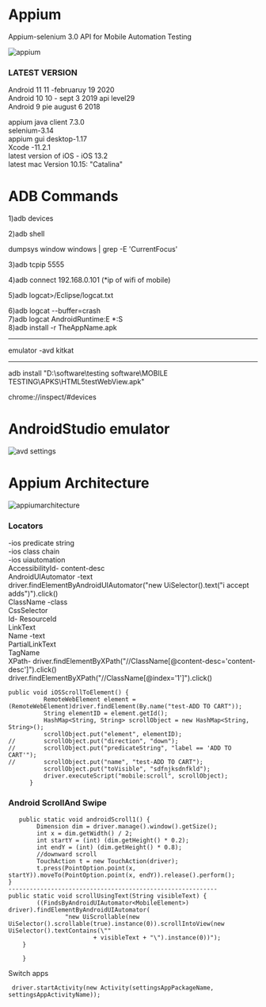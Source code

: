 # Appium
Appium-selenium 3.0 API for Mobile Automation Testing

![appium](https://user-images.githubusercontent.com/24494133/42090141-d006b1c2-7bbd-11e8-9647-b751c9f7c986.png)

### LATEST VERSION
Android 11  11 -februaruy 19 2020 </br>
Android 10 10 - sept 3 2019  api level29 </br>
Android 9 pie  august 6 2018 </br>

appium java client 7.3.0</br>
selenium-3.14 </br>
appium gui desktop-1.17 </br>
Xcode -11.2.1 </br>
latest version of iOS - iOS 13.2 </br>
latest mac Version 10.15: "Catalina"

# ADB Commands
1)adb devices

2)adb shell

dumpsys window windows | grep -E 'CurrentFocus'

3)adb tcpip 5555

4)adb connect 192.168.0.101
(*ip of wifi of mobile) 

5)adb logcat>/Eclipse/logcat.txt 

6)adb logcat --buffer=crash </br>
7)adb logcat AndroidRuntime:E *:S </br>
8)adb install -r TheAppName.apk

--------------------------------------------

emulator -avd kitkat



--------------------------------------------



adb install "D:\software\testing software\MOBILE TESTING\APKS\HTML5testWebView.apk"

chrome://inspect/#devices

# AndroidStudio emulator
![avd settings](https://user-images.githubusercontent.com/24494133/42304144-68bd9b46-8042-11e8-99a6-5cd42b342882.PNG)
# Appium Architecture
![appiumarchitecture](https://user-images.githubusercontent.com/24494133/43879019-8efea5be-9bbf-11e8-9264-dcef7e7fab1e.png)

### Locators
-ios predicate string </br>
-ios class chain </br>
-ios uiautomation </br>
AccessibilityId- content-desc </br>
AndroidUIAutomator -text </br>
driver.findElementByAndroidUIAutomator("new UiSelector().text(\"i accept adds\")").click() </br>
ClassName -class </br>
CssSelector </br>
Id- ResourceId  </br>
LinkText </br>
Name -text</br>
PartialLinkText </br>
TagName </br>
XPath- driver.findElementByXPath("//ClassName[@content-desc='content-desc']").click() </br>
 driver.findElementByXPath("//ClassName[@index='1']").click()
```
public void iOSScrollToElement() {
		  RemoteWebElement element = (RemoteWebElement)driver.findElement(By.name("test-ADD TO CART"));
		  String elementID = element.getId();
		  HashMap<String, String> scrollObject = new HashMap<String, String>();
		  scrollObject.put("element", elementID);
//		  scrollObject.put("direction", "down");
//		  scrollObject.put("predicateString", "label == 'ADD TO CART'");
//		  scrollObject.put("name", "test-ADD TO CART");
		  scrollObject.put("toVisible", "sdfnjksdnfkld");
		  driver.executeScript("mobile:scroll", scrollObject);
	  }
``` 
### Android ScrollAnd Swipe
``` 
   public static void androidScroll1() {
		Dimension dim = driver.manage().window().getSize();
		int x = dim.getWidth() / 2;
		int startY = (int) (dim.getHeight() * 0.2);
		int endY = (int) (dim.getHeight() * 0.8);
		//downward scroll
		TouchAction t = new TouchAction(driver);
		t.press(PointOption.point(x, startY)).moveTo(PointOption.point(x, endY)).release().perform();
}
-----------------------------------------------------------
public static void scrollUsingText(String visibleText) {
		((FindsByAndroidUIAutomator<MobileElement>) driver).findElementByAndroidUIAutomator(
				"new UiScrollable(new UiSelector().scrollable(true).instance(0)).scrollIntoView(new UiSelector().textContains(\""
						+ visibleText + "\").instance(0))");
	}

	}
```
Switch apps
```
 driver.startActivity(new Activity(settingsAppPackageName, settingsAppActivityName));
```
